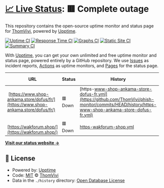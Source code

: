 # [📈 Live Status](https://ThomVivi.github.io/phish-monitor): <!--live status--> **🟥 Complete outage**

This repository contains the open-source uptime monitor and status page for [ThomVivi](https://ThomVivi.github.io/phish-monitor), powered by [Upptime](https://github.com/upptime/upptime).

[![Uptime CI](https://github.com/ThomVivi/phish-monitor/workflows/Uptime%20CI/badge.svg)](https://github.com/ThomVivi/phish-monitor/actions?query=workflow%3A%22Uptime+CI%22)
[![Response Time CI](https://github.com/ThomVivi/phish-monitor/workflows/Response%20Time%20CI/badge.svg)](https://github.com/ThomVivi/phish-monitor/actions?query=workflow%3A%22Response+Time+CI%22)
[![Graphs CI](https://github.com/ThomVivi/phish-monitor/workflows/Graphs%20CI/badge.svg)](https://github.com/ThomVivi/phish-monitor/actions?query=workflow%3A%22Graphs+CI%22)
[![Static Site CI](https://github.com/ThomVivi/phish-monitor/workflows/Static%20Site%20CI/badge.svg)](https://github.com/ThomVivi/phish-monitor/actions?query=workflow%3A%22Static+Site+CI%22)
[![Summary CI](https://github.com/ThomVivi/phish-monitor/workflows/Summary%20CI/badge.svg)](https://github.com/ThomVivi/phish-monitor/actions?query=workflow%3A%22Summary+CI%22)

With [Upptime](https://upptime.js.org), you can get your own unlimited and free uptime monitor and status page, powered entirely by a GitHub repository. We use [Issues](https://github.com/ThomVivi/phish-monitor/issues) as incident reports, [Actions](https://github.com/ThomVivi/phish-monitor/actions) as uptime monitors, and [Pages](https://ThomVivi.github.io/phish-monitor) for the status page.

<!--start: status pages-->
<!-- This summary is generated by Upptime (https://github.com/upptime/upptime) -->
<!-- Do not edit this manually, your changes will be overwritten -->
<!-- prettier-ignore -->
| URL | Status | History | Response Time | Uptime |
| --- | ------ | ------- | ------------- | ------ |
| <img alt="" src="https://icons.duckduckgo.com/ip3/www.shop-ankama.store.ico" height="13"> [https://www.shop-ankama.store/dofus/fr/](https://www.shop-ankama.store/dofus/fr/) | 🟥 Down | [https-www-shop-ankama-store-dofus-fr.yml](https://github.com/ThomVivi/phish-monitor/commits/HEAD/history/https-www-shop-ankama-store-dofus-fr.yml) | <details><summary><img alt="Response time graph" src="./graphs/https-www-shop-ankama-store-dofus-fr/response-time-week.png" height="20"> 0ms</summary><br><a href="https://ThomVivi.github.io/phish-monitor/history/https-www-shop-ankama-store-dofus-fr"><img alt="Response time 524" src="https://img.shields.io/endpoint?url=https%3A%2F%2Fraw.githubusercontent.com%2FThomVivi%2Fphish-monitor%2FHEAD%2Fapi%2Fhttps-www-shop-ankama-store-dofus-fr%2Fresponse-time.json"></a><br><a href="https://ThomVivi.github.io/phish-monitor/history/https-www-shop-ankama-store-dofus-fr"><img alt="24-hour response time 0" src="https://img.shields.io/endpoint?url=https%3A%2F%2Fraw.githubusercontent.com%2FThomVivi%2Fphish-monitor%2FHEAD%2Fapi%2Fhttps-www-shop-ankama-store-dofus-fr%2Fresponse-time-day.json"></a><br><a href="https://ThomVivi.github.io/phish-monitor/history/https-www-shop-ankama-store-dofus-fr"><img alt="7-day response time 0" src="https://img.shields.io/endpoint?url=https%3A%2F%2Fraw.githubusercontent.com%2FThomVivi%2Fphish-monitor%2FHEAD%2Fapi%2Fhttps-www-shop-ankama-store-dofus-fr%2Fresponse-time-week.json"></a><br><a href="https://ThomVivi.github.io/phish-monitor/history/https-www-shop-ankama-store-dofus-fr"><img alt="30-day response time 0" src="https://img.shields.io/endpoint?url=https%3A%2F%2Fraw.githubusercontent.com%2FThomVivi%2Fphish-monitor%2FHEAD%2Fapi%2Fhttps-www-shop-ankama-store-dofus-fr%2Fresponse-time-month.json"></a><br><a href="https://ThomVivi.github.io/phish-monitor/history/https-www-shop-ankama-store-dofus-fr"><img alt="1-year response time 524" src="https://img.shields.io/endpoint?url=https%3A%2F%2Fraw.githubusercontent.com%2FThomVivi%2Fphish-monitor%2FHEAD%2Fapi%2Fhttps-www-shop-ankama-store-dofus-fr%2Fresponse-time-year.json"></a></details> | <details><summary><a href="https://ThomVivi.github.io/phish-monitor/history/https-www-shop-ankama-store-dofus-fr">0.00%</a></summary><a href="https://ThomVivi.github.io/phish-monitor/history/https-www-shop-ankama-store-dofus-fr"><img alt="All-time uptime 5.11%" src="https://img.shields.io/endpoint?url=https%3A%2F%2Fraw.githubusercontent.com%2FThomVivi%2Fphish-monitor%2FHEAD%2Fapi%2Fhttps-www-shop-ankama-store-dofus-fr%2Fuptime.json"></a><br><a href="https://ThomVivi.github.io/phish-monitor/history/https-www-shop-ankama-store-dofus-fr"><img alt="24-hour uptime 0.00%" src="https://img.shields.io/endpoint?url=https%3A%2F%2Fraw.githubusercontent.com%2FThomVivi%2Fphish-monitor%2FHEAD%2Fapi%2Fhttps-www-shop-ankama-store-dofus-fr%2Fuptime-day.json"></a><br><a href="https://ThomVivi.github.io/phish-monitor/history/https-www-shop-ankama-store-dofus-fr"><img alt="7-day uptime 0.00%" src="https://img.shields.io/endpoint?url=https%3A%2F%2Fraw.githubusercontent.com%2FThomVivi%2Fphish-monitor%2FHEAD%2Fapi%2Fhttps-www-shop-ankama-store-dofus-fr%2Fuptime-week.json"></a><br><a href="https://ThomVivi.github.io/phish-monitor/history/https-www-shop-ankama-store-dofus-fr"><img alt="30-day uptime 0.00%" src="https://img.shields.io/endpoint?url=https%3A%2F%2Fraw.githubusercontent.com%2FThomVivi%2Fphish-monitor%2FHEAD%2Fapi%2Fhttps-www-shop-ankama-store-dofus-fr%2Fuptime-month.json"></a><br><a href="https://ThomVivi.github.io/phish-monitor/history/https-www-shop-ankama-store-dofus-fr"><img alt="1-year uptime 5.11%" src="https://img.shields.io/endpoint?url=https%3A%2F%2Fraw.githubusercontent.com%2FThomVivi%2Fphish-monitor%2FHEAD%2Fapi%2Fhttps-www-shop-ankama-store-dofus-fr%2Fuptime-year.json"></a></details>
| <img alt="" src="https://icons.duckduckgo.com/ip3/wakforum.shop.ico" height="13"> [https://wakforum.shop/](https://wakforum.shop/) | 🟥 Down | [https-wakforum-shop.yml](https://github.com/ThomVivi/phish-monitor/commits/HEAD/history/https-wakforum-shop.yml) | <details><summary><img alt="Response time graph" src="./graphs/https-wakforum-shop/response-time-week.png" height="20"> 0ms</summary><br><a href="https://ThomVivi.github.io/phish-monitor/history/https-wakforum-shop"><img alt="Response time 195" src="https://img.shields.io/endpoint?url=https%3A%2F%2Fraw.githubusercontent.com%2FThomVivi%2Fphish-monitor%2FHEAD%2Fapi%2Fhttps-wakforum-shop%2Fresponse-time.json"></a><br><a href="https://ThomVivi.github.io/phish-monitor/history/https-wakforum-shop"><img alt="24-hour response time 0" src="https://img.shields.io/endpoint?url=https%3A%2F%2Fraw.githubusercontent.com%2FThomVivi%2Fphish-monitor%2FHEAD%2Fapi%2Fhttps-wakforum-shop%2Fresponse-time-day.json"></a><br><a href="https://ThomVivi.github.io/phish-monitor/history/https-wakforum-shop"><img alt="7-day response time 0" src="https://img.shields.io/endpoint?url=https%3A%2F%2Fraw.githubusercontent.com%2FThomVivi%2Fphish-monitor%2FHEAD%2Fapi%2Fhttps-wakforum-shop%2Fresponse-time-week.json"></a><br><a href="https://ThomVivi.github.io/phish-monitor/history/https-wakforum-shop"><img alt="30-day response time 0" src="https://img.shields.io/endpoint?url=https%3A%2F%2Fraw.githubusercontent.com%2FThomVivi%2Fphish-monitor%2FHEAD%2Fapi%2Fhttps-wakforum-shop%2Fresponse-time-month.json"></a><br><a href="https://ThomVivi.github.io/phish-monitor/history/https-wakforum-shop"><img alt="1-year response time 195" src="https://img.shields.io/endpoint?url=https%3A%2F%2Fraw.githubusercontent.com%2FThomVivi%2Fphish-monitor%2FHEAD%2Fapi%2Fhttps-wakforum-shop%2Fresponse-time-year.json"></a></details> | <details><summary><a href="https://ThomVivi.github.io/phish-monitor/history/https-wakforum-shop">0.00%</a></summary><a href="https://ThomVivi.github.io/phish-monitor/history/https-wakforum-shop"><img alt="All-time uptime 0.00%" src="https://img.shields.io/endpoint?url=https%3A%2F%2Fraw.githubusercontent.com%2FThomVivi%2Fphish-monitor%2FHEAD%2Fapi%2Fhttps-wakforum-shop%2Fuptime.json"></a><br><a href="https://ThomVivi.github.io/phish-monitor/history/https-wakforum-shop"><img alt="24-hour uptime 0.00%" src="https://img.shields.io/endpoint?url=https%3A%2F%2Fraw.githubusercontent.com%2FThomVivi%2Fphish-monitor%2FHEAD%2Fapi%2Fhttps-wakforum-shop%2Fuptime-day.json"></a><br><a href="https://ThomVivi.github.io/phish-monitor/history/https-wakforum-shop"><img alt="7-day uptime 0.00%" src="https://img.shields.io/endpoint?url=https%3A%2F%2Fraw.githubusercontent.com%2FThomVivi%2Fphish-monitor%2FHEAD%2Fapi%2Fhttps-wakforum-shop%2Fuptime-week.json"></a><br><a href="https://ThomVivi.github.io/phish-monitor/history/https-wakforum-shop"><img alt="30-day uptime 0.00%" src="https://img.shields.io/endpoint?url=https%3A%2F%2Fraw.githubusercontent.com%2FThomVivi%2Fphish-monitor%2FHEAD%2Fapi%2Fhttps-wakforum-shop%2Fuptime-month.json"></a><br><a href="https://ThomVivi.github.io/phish-monitor/history/https-wakforum-shop"><img alt="1-year uptime 0.00%" src="https://img.shields.io/endpoint?url=https%3A%2F%2Fraw.githubusercontent.com%2FThomVivi%2Fphish-monitor%2FHEAD%2Fapi%2Fhttps-wakforum-shop%2Fuptime-year.json"></a></details>

<!--end: status pages-->

[**Visit our status website →**](https://ThomVivi.github.io/phish-monitor)

## 📄 License

- Powered by: [Upptime](https://github.com/upptime/upptime)
- Code: [MIT](./LICENSE) © [ThomVivi](https://ThomVivi.github.io/phish-monitor)
- Data in the `./history` directory: [Open Database License](https://opendatacommons.org/licenses/odbl/1-0/)
